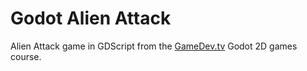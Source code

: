 # Godot Alien Attack

Alien Attack game in GDScript from the [GameDev.tv](https://www.gamedev.tv) Godot 2D games course.
